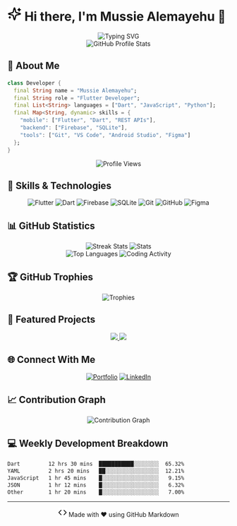 # <img src="https://raw.githubusercontent.com/lucide-icons/lucide/main/icons/sparkles.svg" width="32" height="32" alt="Sparkles"> Hi there, I'm Mussie Alemayehu 👋

<div align="center">
  <img src="https://readme-typing-svg.demolab.com?font=Fira+Code&weight=600&size=28&duration=4000&pause=1000&color=6366F1&center=true&vCenter=true&random=false&width=435&lines=Flutter+Developer;Mobile+App+Expert;UI%2FUX+Enthusiast" alt="Typing SVG" />
</div>

<div align="center">
  <img src="https://github-widgetbox.vercel.app/api/profile?username=mussie-alemayehu&data=followers,repositories,stars,commits&theme=nautilus" alt="GitHub Profile Stats" />
</div>

## 💫 About Me

```dart
class Developer {
  final String name = "Mussie Alemayehu";
  final String role = "Flutter Developer";
  final List<String> languages = ["Dart", "JavaScript", "Python"];
  final Map<String, dynamic> skills = {
    "mobile": ["Flutter", "Dart", "REST APIs"],
    "backend": ["Firebase", "SQLite"],
    "tools": ["Git", "VS Code", "Android Studio", "Figma"]
  };
}
```

<div align="center">
  <img src="https://komarev.com/ghpvc/?username=mussie-alemayehu&style=for-the-badge&color=6366F1" alt="Profile Views" />
</div>

## 🚀 Skills & Technologies

<div align="center">
  
![Flutter](https://img.shields.io/badge/Flutter-%2302569B.svg?style=for-the-badge&logo=Flutter&logoColor=white)
![Dart](https://img.shields.io/badge/dart-%230175C2.svg?style=for-the-badge&logo=dart&logoColor=white)
![Firebase](https://img.shields.io/badge/firebase-%23039BE5.svg?style=for-the-badge&logo=firebase)
![SQLite](https://img.shields.io/badge/sqlite-%2307405e.svg?style=for-the-badge&logo=sqlite&logoColor=white)
![Git](https://img.shields.io/badge/git-%23F05033.svg?style=for-the-badge&logo=git&logoColor=white)
![GitHub](https://img.shields.io/badge/github-%232671E5.svg?style=for-the-badge&logo=githubactions&logoColor=white)
![Figma](https://img.shields.io/badge/figma-%23F24E1E.svg?style=for-the-badge&logo=figma&logoColor=white)

</div>

## 📊 GitHub Statistics

<div align="center">
  <img src="https://github-readme-streak-stats.herokuapp.com/?user=mussie-alemayehu&theme=tokyonight&hide_border=true" width="49%" alt="Streak Stats" />
  <img src="https://github-readme-stats.vercel.app/api?username=mussie-alemayehu&show_icons=true&theme=tokyonight&hide_border=true&count_private=true" width="49%" alt="Stats" />
</div>

<div align="center">
  <img src="https://github-readme-stats.vercel.app/api/top-langs/?username=mussie-alemayehu&theme=tokyonight&hide_border=true&layout=compact&langs_count=8" width="49%" alt="Top Languages" />
  <img src="https://github-profile-summary-cards.vercel.app/api/cards/productive-time?username=mussie-alemayehu&theme=tokyonight&utcOffset=8" width="49%" alt="Coding Activity" />
</div>

## 🏆 GitHub Trophies

<div align="center">
  <img src="https://github-profile-trophy.vercel.app/?username=mussie-alemayehu&theme=matrix&no-frame=true&column=7&margin-w=15&margin-h=15" alt="Trophies" />
</div>

## 📱 Featured Projects

<div align="center">
  <a href="https://github.com/mussie-alemayehu/shop_app">
    <img src="https://github-readme-stats.vercel.app/api/pin/?username=mussie-alemayehu&repo=shop_app&theme=tokyonight&hide_border=true" width="49%" />
  </a>
  <a href="https://github.com/mussie-alemayehu/movie_db">
    <img src="https://github-readme-stats.vercel.app/api/pin/?username=mussie-alemayehu&repo=movie_db&theme=tokyonight&hide_border=true" width="49%" />
  </a>
</div>

## 🌐 Connect With Me

<div align="center">
  
[![Portfolio](https://img.shields.io/badge/Portfolio-%23000000.svg?style=for-the-badge&logo=firefox&logoColor=#FF7139)](https://mussie-alemayehu.github.io/profile/)
[![LinkedIn](https://img.shields.io/badge/linkedin-%230077B5.svg?style=for-the-badge&logo=linkedin&logoColor=white)](https://linkedin.com/in/mussie-alemayehu)

</div>

## 📈 Contribution Graph

<div align="center">
  <img src="https://github-readme-activity-graph.vercel.app/graph?username=mussie-alemayehu&custom_title=Contribution%20Graph&theme=tokyo-night&hide_border=true" alt="Contribution Graph" width="100%" />
</div>

## 💻 Weekly Development Breakdown

<!--START_SECTION:waka-->
```text
Dart         12 hrs 30 mins  ███████████░░░░░░░░  65.32%
YAML         2 hrs 20 mins   ██░░░░░░░░░░░░░░░░░  12.21%
JavaScript   1 hr 45 mins    █░░░░░░░░░░░░░░░░░░   9.15%
JSON         1 hr 12 mins    █░░░░░░░░░░░░░░░░░░   6.32%
Other        1 hr 20 mins    █░░░░░░░░░░░░░░░░░░   7.00%
```
<!--END_SECTION:waka-->

---

<div align="center">
  <img src="https://raw.githubusercontent.com/lucide-icons/lucide/main/icons/code.svg" width="20" height="20" alt="Code" />
  <span>Made with ❤️ using GitHub Markdown</span>
</div>
<!---
mussie-alemayehu/mussie-alemayehu is a ✨ special ✨ repository because its `README.md` (this file) appears on your GitHub profile.
You can click the Preview link to take a look at your changes.
--->
